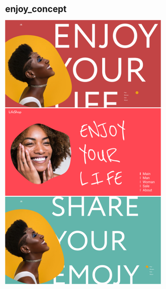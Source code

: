# enjoy_concept

![image](https://github.com/Aleksandr-JS-Developer/enjoy_concept/blob/main/Enjoy%20your%20life%201.jpg)
![image](https://github.com/Aleksandr-JS-Developer/enjoy_concept/blob/main/Enjoy%20your%20life%202.jpg)
![image](https://github.com/Aleksandr-JS-Developer/enjoy_concept/blob/main/Share%20your%20emojy%20(unshow).jpg)

